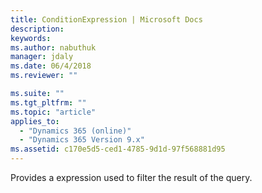 ```yaml
---
title: ConditionExpression | Microsoft Docs
description: 
keywords:
ms.author: nabuthuk
manager: jdaly
ms.date: 06/4/2018
ms.reviewer: ""

ms.suite: ""
ms.tgt_pltfrm: ""
ms.topic: "article"
applies_to: 
  - "Dynamics 365 (online)"
  - "Dynamics 365 Version 9.x"
ms.assetid: c170e5d5-ced1-4785-9d1d-97f568881d95
---
```

Provides a expression used to filter the result of the query.

